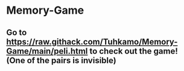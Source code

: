 # Memory-Game
## Go to https://raw.githack.com/Tuhkamo/Memory-Game/main/peli.html to check out the game! (One of the pairs is invisible)

